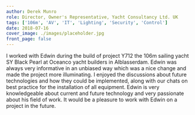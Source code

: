```yaml
---
author: Derek Munro
role: Director, Owner's Representative, Yacht Consultancy Ltd. UK
tags: ['106m', 'AV', 'IT', 'Lighting', 'Security', 'Control']
date: 2018-07-16
cover_image: ./images/placeholder.jpg
front_page: false
---
```

I worked with Edwin during the build of project Y712 the 106m sailing yacht SY Black Pearl at Oceanco yacht builders in Alblasserdam. Edwin was always very informative in an unbiased way which was a nice change and made the project more illuminating. I enjoyed the discussions about future technologies and how they could be implemented, along with our chats on best practice for the installation of all equipment. Edwin is very knowledgeable about current and future technology and very passionate about his field of work. It would be a pleasure to work with Edwin on a project in the future.
